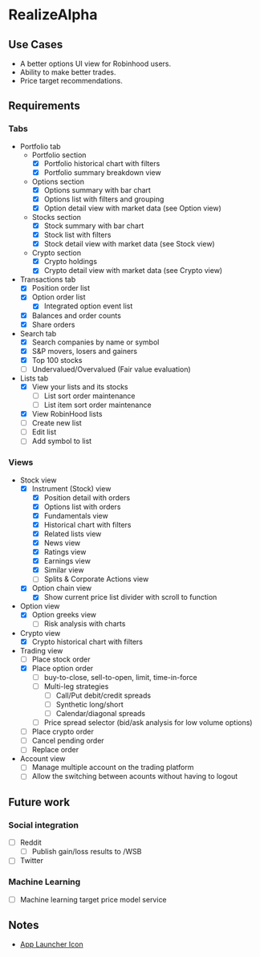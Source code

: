 # RealizeAlpha

## Use Cases
- A better options UI view for Robinhood users.
- Ability to make better trades.
- Price target recommendations. 

## Requirements

### Tabs

- Portfolio tab
  - Portfolio section
    - [x] Portfolio historical chart with filters
    - [x] Portfolio summary breakdown view
  - Options section
    - [x] Options summary with bar chart
    - [x] Options list with filters and grouping
    - [x] Option detail view with market data (see Option view)
  - Stocks section
    - [x] Stock summary with bar chart
    - [x] Stock list with filters
    - [x] Stock detail view with market data (see Stock view)
  - Crypto section
    - [x] Crypto holdings
    - [x] Crypto detail view with market data (see Crypto view)
- Transactions tab
  - [x] Position order list
  - [x] Option order list
    - [x] Integrated option event list
  - [x] Balances and order counts
  - [x] Share orders
- Search tab
  - [x] Search companies by name or symbol
  - [x] S&P movers, losers and gainers
  - [x] Top 100 stocks
  - [ ] Undervalued/Overvalued (Fair value evaluation)
- Lists tab
  - [x] View your lists and its stocks
    - [ ] List sort order maintenance
    - [ ] List item sort order maintenance
  - [x] View RobinHood lists
  - [ ] Create new list
  - [ ] Edit list
  - [ ] Add symbol to list

### Views

- Stock view
  - [x] Instrument (Stock) view
    - [x] Position detail with orders
    - [x] Options list with orders
    - [x] Fundamentals view
    - [x] Historical chart with filters
    - [x] Related lists view
    - [x] News view
    - [x] Ratings view
    - [x] Earnings view
    - [x] Similar view
    - [ ] Splits & Corporate Actions view
  - [x] Option chain view
    - [x] Show current price list divider with scroll to function
- Option view
  - [x] Option greeks view
    - [ ] Risk analysis with charts
- Crypto view
  - [x] Crypto historical chart with filters
- Trading view
  - [ ] Place stock order
  - [x] Place option order
    - [ ] buy-to-close, sell-to-open, limit, time-in-force
    - [ ] Multi-leg strategies
      - [ ] Call/Put debit/credit spreads
      - [ ] Synthetic long/short
      - [ ] Calendar/diagonal spreads
    - [ ] Price spread selector (bid/ask analysis for low volume options)
  - [ ] Place crypto order
  - [ ] Cancel pending order
  - [ ] Replace order
- Account view
  - [ ] Manage multiple account on the trading platform
  - [ ] Allow the switching between acounts without having to logout

## Future work

### Social integration
  - [ ] Reddit
    - [ ] Publish gain/loss results to /WSB
  - [ ] Twitter
### Machine Learning
  - [ ] Machine learning target price model service

## Notes

- [App Launcher Icon](https://icon.kitchen/i/H4sIAAAAAAAAAz2PQQvCMAyF%2F8vzuoswQXrdH%2FCwm4h0a9oVu2V0rSJj%2F910ipfk8RLyvax46pBpgVphdHy0A40EZXVYqIJ1TfCzjqmMF5IGQ1bnkFDB9zyJkSJNxk%2FunmdsFTrXvme5gJ4DR1nrXLMrhUNdn7W14qVCMVAp5p1y0aacKJTEM9TxVCF6NwiwyI5T4vGrA9ndFZT9o34hxRvZ5FDeuUJPJrI3JSkvUl%2FU4bZ9AAfiKa7xAAAA)